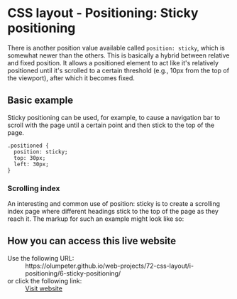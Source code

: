 # CSS layout - Positioning: Sticky positioning
      
There is another position value available called `position: sticky`, which 
is somewhat newer than the others. This is basically a hybrid between 
relative and fixed position. It allows a positioned element to act like 
it's relatively positioned until it's scrolled to a certain threshold 
(e.g., 10px from the top of the viewport), after which it becomes fixed.

## Basic example

Sticky positioning can be used, for example, to cause a navigation bar to 
scroll with the page until a certain point and then stick to the top of the 
page.

```
.positioned {
  position: sticky;
  top: 30px;
  left: 30px;
}
```

### Scrolling index

An interesting and common use of position: sticky is to create a scrolling 
index page where different headings stick to the top of the page as they 
reach it. The markup for such an example might look like so:


## How you can access this live website

<dl>
  Use the following URL:
  <dd>
    https://olumpeter.github.io/web-projects/72-css-layout/i-positioning/6-sticky-positioning/
  </dd>
  or click the following link:
  <dd>
    <a href="https://olumpeter.github.io/web-projects/72-css-layout/i-positioning/6-sticky-positioning/">Visit website</a>
  </dd>
</dl>
